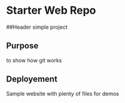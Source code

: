 # Starter Web Repo

##Header
simple project

## Purpose
to show how git works

## Deployement
Sample website with plenty of files for demos